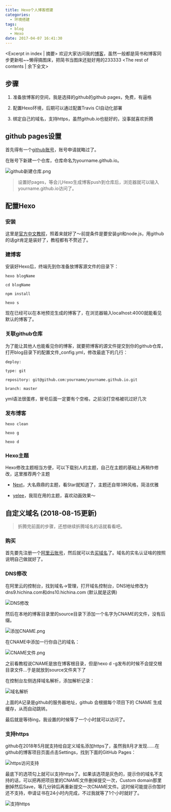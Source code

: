 ```yaml
---
title: Hexo个人博客搭建
categories:
  - 环境搭建
tags:
  - blog
  - Hexo
date: 2017-04-07 16:41:30
---
```


<Excerpt in index | 摘要> 
欢迎大家访问我的[博客](https://longxuan.ren)，虽然一般都是简书和博客同步更新啦~~懒得搞图床，把简书当图床还挺好用的233333<!-- more -->
<The rest of contents | 余下全文>


## 步骤

1. 准备放博客的空间，我是选择的github的github pages，免费，有逼格

2. 配置Hexo环境，后期可以通过配置Travis CI自动化部署

3. 绑定自己的域名，支持https，虽然github.io也挺好的，没事就喜欢折腾

## github pages设置

首先得有一个[github账号](https://github.com)，账号申请就略过了。

在账号下新建一个仓库，仓库命名为yourname.github.io。

![github新建仓库.png](https://cdn.jsdelivr.net/gh/Longxr/PicStored/blog/Hexo-Blog-Construction_01.png)

> 设置好pages，等会儿Hexo生成博客push到仓库后，浏览器就可以输入yourname.github.io访问了。

## 配置Hexo

### 安装

这里是[官方中文教程](https://hexo.io/zh-cn/docs/)，照着来就好了～前提条件是要安装git和node.js，用github的话git肯定是装好了，教程都有不赘述了。

### 建博客

安装好Hexo后，终端先到你准备放博客源文件的目录下：

```
hexo blogName

cd blogName

npm install

hexo s
```

现在已经可以在本地预览生成的博客了，在浏览器输入localhost:4000就能看见默认的博客了。

### 关联github仓库

为了能让其他人也能看见你的博客，就要把博客的源文件提交到你的github仓库，打开blog目录下的配置文件_config.yml，修改最底下的几行：

```
deploy:

type: git

repository: git@github.com:yourname/yourname.github.io.git

branch: master
```

yml语法很蛋疼，冒号后面一定要有个空格，之前没打空格被坑过好几次

### 发布博客

```
hexo clean

hexo g

hexo d
```

### Hexo主题

Hexo修改主题相当方便，可以下载别人的主题，自己在主题的基础上再稍作修改，这里推荐两个主题

- [Next](https://github.com/iissnan/hexo-theme-next)，大名鼎鼎的主题，看Star就知道了，主题还自带3种风格，简洁优雅

- [yelee](https://github.com/MOxFIVE/hexo-theme-yelee)，我现在用的主题，喜欢动画效果～

## 自定义域名 (2018-08-15更新)

> 折腾完前面的步骤，还想继续折腾域名的话就看看吧。

### 购买

首先要先注册一个[阿里云账号](https://www.aliyun.com)，然后就可以去[买域名](https://wanwang.aliyun.com)了。域名的实名认证啥的按照说明自己做就好了。

### DNS修改

在阿里云的控制台，找到域名->管理，打开域名控制台，DNS地址修改为dns9.hichina.com和dns10.hichina.com (默认就是这俩)

![DNS修改](https://cdn.jsdelivr.net/gh/Longxr/PicStored/blog/Hexo-Blog-Construction_02.png)

然后在本地的博客目录里的source目录下添加一个名字为CNAME的文件，没有后缀。

![添加CNAME.png](https://cdn.jsdelivr.net/gh/Longxr/PicStored/blog/Hexo-Blog-Construction_03.png)

在CNAME中添加一行你自己的域名：

![CNAME文件.png](https://cdn.jsdelivr.net/gh/Longxr/PicStored/blog/Hexo-Blog-Construction_04.png)

之前看教程说CNAME是放在博客根目录，但是hexo d -g发布的时候不会提交根目录文件...于是就放到source文件夹下了

在控制台左侧选择域名解析，添加解析记录：

![域名解析](https://cdn.jsdelivr.net/gh/Longxr/PicStored/blog/Hexo-Blog-Construction_05.png)

上面的A记录是github的服务器地址，github 会根据每个项目下的 CNAME 生成缓存，从而自动跳转。

最后就是等待ing，我设置的时候等了一个小时就可以访问了。

### 支持https
github在2018年5月就支持给自定义域名添加https了，虽然我8月才发现......在github的博客项目页面点击Settings，找到下面的GitHub Pages：

![https访问支持](https://cdn.jsdelivr.net/gh/Longxr/PicStored/blog/Hexo-Blog-Construction_06.png)

最底下的选项勾上就可以支持https了。如果该选项是灰色的，提示你的域名不支持的话，可以把再把项目里的CNAME文件删掉提交一次，Custom domain那里删掉然后Save，等几分钟后再重新提交一次CNAME文件。这时候可能提示你暂时还不支持，申请证书在24小时内完成，不过我就等了1个小时就好了。

![支持https](https://cdn.jsdelivr.net/gh/Longxr/PicStored/blog/Hexo-Blog-Construction_07.png)


